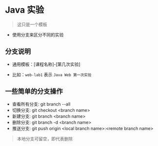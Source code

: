 # Java 实验> 这只是一个模板  * 使用分支来区分不同的实验## 分支说明* 通用模板：[课程名称]-[第几次实验]* 比如：`web-lab1` 表示 `Java Web 第一次实验`## 一些简单的分支操作* 查看所有分支: git branch --all* 切换分支: git checkout \<branch name>* 新建分支: git branch \<branch name>* 删除分支: git branch -d \<branch name>* 推送分支: git push origin \<local branch name>:\<remote branch name>> 本地分支可留空，即代表删除  